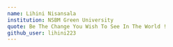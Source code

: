 ```yaml
---
name: Lihini Nisansala
institution: NSBM Green University
quote: Be The Change You Wish To See In The World !
github_user: lihini223
---
```

